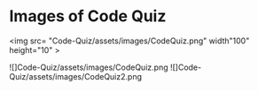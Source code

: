 # Images of Code Quiz

<img src= "Code-Quiz/assets/images/CodeQuiz.png" width"100" height="10" >

![]Code-Quiz/assets/images/CodeQuiz.png
![]Code-Quiz/assets/images/CodeQuiz2.png
